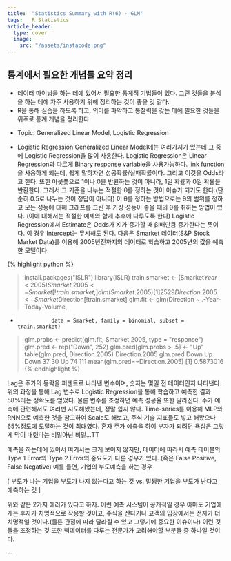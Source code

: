 ```yaml
---
title:  "Statistics Summary with R(6) - GLM"
tags:	R Statistics
article_header:
  type: cover
  image:
    src: "/assets/instacode.png"
---
```



## 통계에서 필요한 개념들 요약 정리
+   데이터 마이닝을 하는 데에 있어서 필요한 통계적 기법들이 있다. 그런 것들을 분석을 하는 데에 자주 사용하기 위해 정리하는 것이 좋을 것 같다.
+	R을 통해 실습을 하도록 하고, 의미를 파악하고 통찰력을 갖는 데에 필요한 것들을 위주로 통계 개념을 정리한다.

- Topic: Generalized Linear Model, Logistic Regression

+	Logistic Regression
Generalized Linear Model에는 여러가지가 있는데 그 중에 Logistic Regression을 많이 사용한다.
Logistic Regression은 Linear Regression과 다르게 Binary response variable을 사용가능하다.
link function을 사용하게 되는데, 쉽게 말하자면 성공확률/실패확률이다. 그리고 이것을 Odds라고 한다.
또한 아웃풋으로 1이나 0을 반환하는 것이 아니라, 1일 확률과 0일 확률을 반환한다.
그래서 그 기준을 나누는 적절한 θ를 정하는 것이 이슈가 되기도 한다.(단순히 0.5로 나누는 것이 정답이 아니다)
이 θ를 정하는 방법으로는 θ의 범위를 정하고 모든 성능에 대해 그래프를 그린 후 가장 성능이 좋을 때의 θ를 취하는 방법이 있다.
(이에 대해서는 적절한 예제와 함게 추후에 다루도록 한다)
Logistic Regression에서 Estimate은 Odds가 Xi가 증가할 때 βi배만큼 증가한다는 뜻이다.
이 경우 Intercept는 무시해도 된다.
다음은 Smarket 데이터(S&P Stock Market Data)를 이용해 2005년전까지의 데이터로 학습하고 2005년의 값을 예측한 모델이다.

{% highlight python %}
> install.packages("ISLR")
> library(ISLR)
> train.smarket <- (Smarket$Year < 2005)
> Smarket.2005 <- Smarket[!train.smarket, ]
> dim(Smarket.2005)
[1] 252   9
> Direction.2005 <- Smarket$Direction[!train.smarket]
> glm.fit <- glm(Direction ~ .-Year-Today-Volume,
+                data = Smarket, family = binomial, subset = train.smarket)
> glm.probs <- predict(glm.fit, Smarket.2005, type = "response")
> glm.pred <- rep("Down", 252)
> glm.pred[glm.probs > .5] <- "Up"
> table(glm.pred, Direction.2005)
        Direction.2005
glm.pred Down  Up
    Down   37  30
    Up     74 111
> mean(glm.pred==Direction.2005)
[1] 0.5873016
{% endhighlight %}

Lag은 주가의 등락을 퍼센트로 나타낸 변수이며, 숫자는 몇일 전 데이터인지 나타낸다.
위의 과정을 통해 Lag 변수로 Logistic Regression을 통해 학습하고 예측한 결과 58%라는 정확도를 얻었다.
물론 변수를 조정하면 예측 성공율 또한 달라진다.
주가 예측에 관련해서도 여러번 시도해봤는데, 정말 쉽지 않다.
Time-series를 이용해 MLP와 RNN으로 예측한 것을 참고하여 Scale도 해보고, 주식 기술 지표들도 넣고 해봤으나 65%정도에 도달하는 것이 최대였다.
혼자 주가 예측을 하여 부자가 되려던 욕심은 그렇게 막이 내렸다는 비밀아닌 비밀...TT

예측을 하는데에 있어서 여기서는 크게 보이지 않지만, 데이터에 따라서 예측 테이블의 Type 1 Error와 Type 2 Error의 중요도가 다른 경우가 있다.
(혹은 False Positive, False Negative)
예를 들면, 기업의 부도예측을 하는 경우

[ 부도가 나는 기업을 부도가 나지 않는다고 하는 것 vs. 멀쩡한 기업을 부도가 난다고 예측하는 것 ]

위와 같은 2가지 에러가 있다고 하자.
이런 예측 시스템이 공개적일 경우 아마도 기업에게는 후자가 치명적으로 작용할 것이고, 주식을 산다거나 고객의 입장에서는 전자가 더 치명적일 것이다.(물론 관점에 따라 달라질 수 있고 그렇기에 중요한 이슈이다)
이런 것들을 조정하는 것 또한 빅데이터를 다루는 전문가가 고려해야할 부분들 중 하나일 것이다.

--
